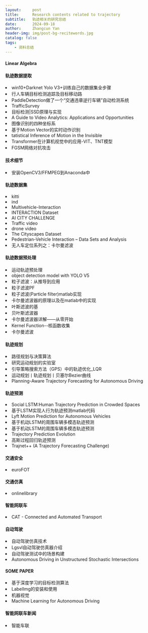 ```yaml
---
layout:     post
title:      Research contents related to trajectory
subtitle:   轨迹相关的研究总结
date:       2024-09-18
author:     Zhangcun Yan
header-img: img/post-bg-recitewords.jpg
catalog: false
tags:
    - 资料总结
---
```


#### Linear Algebra


#### 轨迹数据提取
<li>win10+Darknet Yolo V3+训练自己的数据集全步骤<a href="https://blog.csdn.net/qydsb/article/details/110001282"></a> </li>
<li>行人车辆目标检测追踪及目标移动路<a href="https://www.bilibili.com/video/BV1E441157yS/?spm_id_from=trigger_reload"></a> </li>
<li>PaddleDetection做了一个“交通违章逆行车辆”自动检测系统<a href="https://mp.weixin.qq.com/s/q8akA8SV6OQN1iKYnYNimw"></a> </li>
<li>TrafficSurvey<a href="https://datafromsky.com/trafficsurvey/"></a> </li>
<li>目标检测|SSD原理与实现<a href="https://zhuanlan.zhihu.com/p/33544892"></a> </li>
<li>A Guide to Video Analytics: Applications and Opportunities<a href="https://tryolabs.com/guides/video-analytics-guide"></a> </li>
<li>图像识别的四种坐标系<a href="https://blog.csdn.net/artoriaye/article/details/103675771"></a> </li>
<li>基于Motion Vector的实时动作识别<a href="https://blog.csdn.net/qq_14845119/article/details/104762346"></a> </li>
<li>tatistical Inference of Motion in the Invisible<a href="https://www.youtube.com/watch?v=Tf01pNdxiDs="></a> </li>
<li>Transformer在计算机视觉中的应用-VIT、TNT模型<a href="https://hub.baai.ac.cn/view/29857"></a> </li>
<li>FGSM网络对抗攻击<a href="https://www.mindspore.cn/tutorials/application/zh-CN/r1.7/cv/fgsm.html"></a> </li>


#### 技术细节
<li>安装OpenCV3/FFMPEG到Anaconda中<a href="https://blog.csdn.net/zz2230633069/article/details/84999926?utm_medium=distribute.pc_aggpage_search_result.none-task-blog-2~all~sobaiduend~default-1-84999926.nonecase&utm_term=conda%20%E5%AE%89%E8%A3%85ffmepg&spm=1000.2123.3001.4430"></a> </li>


#### 轨迹数据集
<li>kitti<a href="https://www.tensorflow.org/datasets/catalog/kitti"></a> </li>
<li>ind<a href="https://levelxdata.com/ind-dataset/"></a> </li>
<li>Multivehicle-Interaction<a href="https://chengyuan-zhang.github.io/Multivehicle-Interaction/"></a> </li>
<li>INTERACTION Dataset<a href="https://interaction-dataset.com/"></a> </li>
<li>AI CITY CHALLENGE<a href="https://www.aicitychallenge.org/"></a> </li>
<li>Traffic video<a href="https://www.aicitychallenge.org/"></a> </li>
<li>drone video<a href="https://www.pexels.com/search/videos/drone%20footage/"></a> </li>
<li>The Cityscapes Dataset<a href="https://www.cityscapes-dataset.com/"></a> </li>
<li>Pedestrian-Vehicle Interaction – Data Sets and Analysis<a href="https://deepdrive.berkeley.edu/project/pedestrian-vehicle-interaction-%E2%80%93-data-sets-and-analysis"></a> </li>
<li>无人车定位系列之：卡尔曼滤波<a href="https://zhuanlan.zhihu.com/p/48083971"></a> </li>


#### 轨迹数据预处理
<li>运动轨迹预处理<a href="https://blog.csdn.net/weixin_37577039/article/details/79895380?utm_medium=distribute.pc_relevant.none-task-blog-BlogCommendFromMachineLearnPai2-1.pc_relevant_is_cache&depth_1-utm_source=distribute.pc_relevant.none-task-blog-BlogCommendFromMachineLearnPai2-1.pc_relevant_is_cache"></a> </li>
<li>object detection model with YOLO V5<a href="https://www.youtube.com/watch?v=NU9Xr_NYslo"></a> </li>
<li>粒子滤波：从推导到应用<a href="https://blog.csdn.net/u012211419/article/details/49819883?utm_medium=distribute.pc_relevant_t0.none-task-blog-2%7Edefault%7EBlogCommendFromMachineLearnPai2%7Edefault-1.control&depth_1-utm_source=distribute.pc_relevant_t0.none-task-blog-2%7Edefault%7EBlogCommendFromMachineLearnPai2%7Edefault-1.control"></a> </li>
<li>粒子滤波PF<a href="https://blog.csdn.net/weixin_42905141/article/details/99887784"></a> </li>
<li>粒子滤波(Particle filter)matlab实现<a href="https://blog.csdn.net/u010545732/article/details/17462941?utm_medium=distribute.pc_relevant.none-task-blog-2%7Edefault%7EBlogCommendFromMachineLearnPai2%7Edefault-1.control&depth_1-utm_source=distribute.pc_relevant.none-task-blog-2%7Edefault%7EBlogCommendFromMachineLearnPai2%7Edefault-1.control"></a> </li>
<li>卡尔曼滤波器的原理以及在matlab中的实现<a href="https://www.bilibili.com/video/BV1vs411z7PX/?from=search&seid=11883884165718448452"></a> </li>
<li>叶斯滤波的基<a href="https://www.cnblogs.com/ycwang16/p/5995702.html?utm_source=itdadao&utm_medium=referral"></a> </li>
<li>贝叶斯滤波器<a href="https://blog.csdn.net/qq_30159351/article/details/53395515"></a> </li>
<li>卡尔曼滤波器详解——从零开始<a href="https://zhuanlan.zhihu.com/p/245728093"></a> </li>
<li>Kernel Function--核函数收集<a href="https://www.cnblogs.com/yingying0907/p/3651223.html"></a> </li>
<li>卡尔曼滤波<a href="https://open.163.com/newview/movie/free?pid=EG14OMN7V&mid=KG14PBRP5"></a> </li>


#### 轨迹规划
<li>路径规划与决策算法<a href="https://zhuanlan.zhihu.com/p/159192419"></a> </li>
<li>研究运动规划的实验室<a href="https://zhuanlan.zhihu.com/p/51689451"></a> </li>
<li>引导策略搜索方法（GPS）中的轨迹优化_LQR<a href="https://zhuanlan.zhihu.com/p/26531882"></a> </li>
<li>运动规划丨轨迹规划丨贝塞尔Bezier曲线<a href="https://zhuanlan.zhihu.com/p/105586839"></a> </li>
<li>Planning-Aware Trajectory Forecasting for Autonomous Driving<a href="https://ai.stanford.edu/blog/trajectory-forecasting/"></a> </li>


#### 轨迹预测
<li>Social LSTM:Human Trajectory Prediction in Crowded Spaces<a href="https://blog.csdn.net/weixin_43996641/article/details/103352322"></a> </li>
<li>基于LSTM实现人行为轨迹预测matlab代码<a href="https://blog.csdn.net/qq_59747472/article/details/121029934?utm_medium=distribute.pc_relevant.none-task-blog-2~default~baidujs_utm_term~default-0.essearch_pc_relevant&spm=1001.2101.3001.4242.1"></a> </li>
<li>Lyft Motion Prediction for Autonomous Vehicles<a href="https://www.kaggle.com/competitions/lyft-motion-prediction-autonomous-vehicles/discussion/199075"></a> </li>
<li>基于机动LSTM的周围车辆多模态轨迹预测<a href="https://cloud.tencent.com/developer/news/363438"></a> </li>
<li>基于机动LSTM的周围车辆多模态轨迹预测<a href="https://zhuanlan.zhihu.com/p/51225798"></a> </li>
<li>Trajectory Prediction Evolution<a href="https://towardsdatascience.com/trajectory-prediction-self-driving-cars-ai-40a7c6eecb4c"></a> </li>
<li>高斯过程回归轨迹预测<a href="https://blog.51cto.com/u_12218/10183911"></a> </li>
<li>Trajnet++ (A Trajectory Forecasting Challenge)<a href="https://www.aicrowd.com/challenges/trajnet-a-trajectory-forecasting-challenge"></a> </li>


#### 交通安全
<li>euroFOT<a href="https://www.eurofot-ip.eu/"></a> </li>


#### 交通仿真
<li>onlinelibrary<a href="https://onlinelibrary.wiley.com/doi/epdf/10.1002/cav.1974"></a> </li>

#### 智能网联车
<li>CAT - Connected and Automated Transport<a href="http://www.connectedandautonomoustransport.com/simulation-platform-for-mixed-traffic.html"></a> </li>


#### 自动驾驶
<li>自动驾驶仿真技术<a href="https://zhuanlan.zhihu.com/p/97739793"></a> </li>
<li>Lgsvl自动驾驶仿真器介绍<a href="https://zhuanlan.zhihu.com/p/146445844"></a> </li>
<li>自动驾驶测试中的场景构建<a href="https://www.auto-testing.net/news/show-102103.html"></a> </li>
<li>Autonomous Driving in Unstructured Stochastic Intersections<a href="https://deepdrive.berkeley.edu/node/392"></a> </li>


#### SOME PAPER
<li>基于深度学习的目标检测算法<a href="https://www.cvmart.net/community/detail/1206"></a> </li>
<li>LabelImg的安装和使用<a href="https://www.jianshu.com/p/ff99d430150f"></a> </li>
<li>机器视觉<a href="https://www.youtube.com/watch?v=YkVckrzNpSY&list=PLFI1Cd4723_RQ6tTu-c2ZFFrMxtSIhztC"></a> </li>
<li>Machine Learning for Autonomous Driving<a href="https://ml4ad.github.io/#about"></a> </li>


#### 智能网联车新闻
<li>智能车联<a href="http://www.mzone.site/)
<li>自动驾驶汽车发生过哪些意外事故？<a href="https://www.elecfans.com/zt/560/"></a> </li>